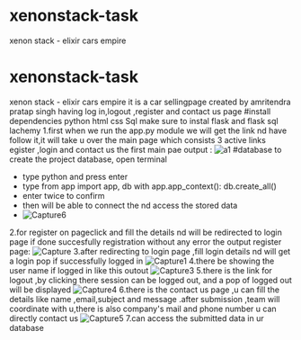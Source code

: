 # xenonstack-task
 xenon stack - elixir cars empire
# xenonstack-task
 xenon stack - elixir cars empire
 it is a car sellingpage created by amritendra pratap singh having log in,logout ,register and contact us page
 #install dependencies
 python
 html
 css
 Sql
 make sure to instal flask 
 and flask sql lachemy
 1.first when we run the app.py module we will get the link nd have follow it,it will take u over the main page 
 which consists 3 active links egister ,login and contact us
 the first main pae output :
![a1](https://user-images.githubusercontent.com/110092063/200916547-a6560fa6-ffba-4682-b154-143120e9bec7.PNG)
#database 
to create the project database, open terminal
- type python and press enter
- type 
    from app import app, db
    with app.app_context():
        db.create_all()
- enter twice to confirm
- then will be able to connect the nd access the stored data
- ![Capture6](https://user-images.githubusercontent.com/110092063/200919926-d39365d5-48a5-410a-bcf9-5b14564b2605.PNG)

2.for register on pageclick and fill the details nd will be redirected to login page
if done succesfully registration without any error
the output register page:
![Capture](https://user-images.githubusercontent.com/110092063/200918302-feb3423e-93e0-429a-84de-81e71a318fa0.PNG)
3.after redirecting to login page ,fill login details nd will get a login pop if successfully logged in
![Capture1](https://user-images.githubusercontent.com/110092063/200918688-3f3ced79-6fe5-4eed-8c99-ef027dad7517.PNG)
4.there be showing the user name if logged in like this outout
![Capture3](https://user-images.githubusercontent.com/110092063/200918892-d5eaeb4f-af38-4677-90e0-0a8ade1d3fb7.PNG)
5.there is the link for logout ,by clicking there session can be logged out, and a pop of logged out will be displayed
![Capture4](https://user-images.githubusercontent.com/110092063/200919081-9891695d-6bc1-4df7-8380-ac2e21d7806b.PNG)
6.there is the contact us page ,u can fill the details like name ,email,subject and message .after submission ,team will coordinate with u,there is also company's mail and phone number u can directly contact us
![Capture5](https://user-images.githubusercontent.com/110092063/200919454-d4f6d51d-6207-4a8f-8c64-44ea0b12b84c.PNG)
7.can access the submitted data in ur database

